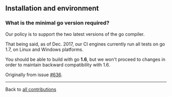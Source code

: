 <!-- Questions about install, setup and dependencies -->

## Installation and environment

### What is the minimal go version required?
Our policy is to support the two latest versions of the go compiler.

That being said, as of Dec. 2017, our CI engines currently run all tests on go 1.7, on Linux and Windows platforms.

You should be able to build with go **1.6**, but we won't proceed to changes in order to maintain backward compatibility with 1.6.

Originally from issue [#636](https://github.com/joomcode/joompro-go-swagger/issues/636).

<!-- Obsolete stuff : should be resourceful FAQ, though: TODO
### Swagger installation issues
_Use-Case_: I've installed go-swagger using brew ... (story goes on)
Originally from issue [#554](https://github.com/joomcode/joompro-go-swagger/issues/554).

### What is the proper way to vendor go-swagger?
Originally from issue [#730](https://github.com/joomcode/joompro-go-swagger/issues/730).
-->

-------------

Back to [all contributions](README.md#all-contributed-questions)
